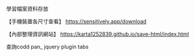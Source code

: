 學習檔案資料存放

【手機裝置各尺寸查看】
https://sensitively.app/download

【內部整理資訊網站】
https://karta1252839.github.io/save-html/index.html

查詢codd pan_
jquery plugin tabs
